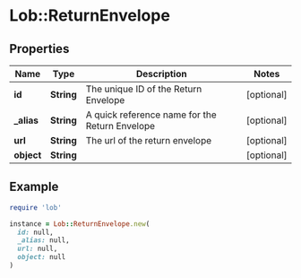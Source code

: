 # Lob::ReturnEnvelope

## Properties

| Name | Type | Description | Notes |
| ---- | ---- | ----------- | ----- |
| **id** | **String** | The unique ID of the Return Envelope | [optional] |
| **_alias** | **String** | A quick reference name for the Return Envelope | [optional] |
| **url** | **String** | The url of the  return envelope | [optional] |
| **object** | **String** |  | [optional] |

## Example

```ruby
require 'lob'

instance = Lob::ReturnEnvelope.new(
  id: null,
  _alias: null,
  url: null,
  object: null
)
```

